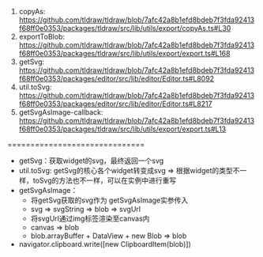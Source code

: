 1. copyAs: https://github.com/tldraw/tldraw/blob/7afc42a8b1efd8bdeb7f3fda92413f68ff0e0353/packages/tldraw/src/lib/utils/export/copyAs.ts#L30
2. exportToBlob: https://github.com/tldraw/tldraw/blob/7afc42a8b1efd8bdeb7f3fda92413f68ff0e0353/packages/tldraw/src/lib/utils/export/export.ts#L168
3. getSvg: https://github.com/tldraw/tldraw/blob/7afc42a8b1efd8bdeb7f3fda92413f68ff0e0353/packages/editor/src/lib/editor/Editor.ts#L8092
4. util.toSvg: https://github.com/tldraw/tldraw/blob/7afc42a8b1efd8bdeb7f3fda92413f68ff0e0353/packages/editor/src/lib/editor/Editor.ts#L8217
5. getSvgAsImage-callback: https://github.com/tldraw/tldraw/blob/7afc42a8b1efd8bdeb7f3fda92413f68ff0e0353/packages/tldraw/src/lib/utils/export/export.ts#L13

==============================
- getSvg：获取widget的svg，最终返回一个svg
- util.toSvg: getSvg的核心各个widget转变成svg => 根据widget的类型不一样，toSvg的方法也不一样，可以在实例中进行重写
- getSvgAsImage：
	- 将getSvg获取的svg作为 getSvgAsImage实参传入
	- svg => svgString => blob => svgUrl
	- 将svgUrl通过img标签渲染至canvas内
	- canvas => blob
	- blob.arrayBuffer + DataView + new Blob => blob
- navigator.clipboard.write(\[new ClipboardItem(blob)\])
